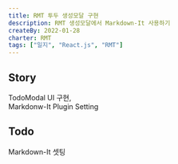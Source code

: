 ```yaml
---
title: RMT 투두 생성모달 구현
description: RMT 생성모달에서 Markdown-It 사용하기
createBy: 2022-01-28
charter: RMT
tags: ["일지", "React.js", "RMT"]
---
```


## Story

TodoModal UI 구현,  
Markdonw-It Plugin Setting

## Todo

Markdown-It 셋팅
